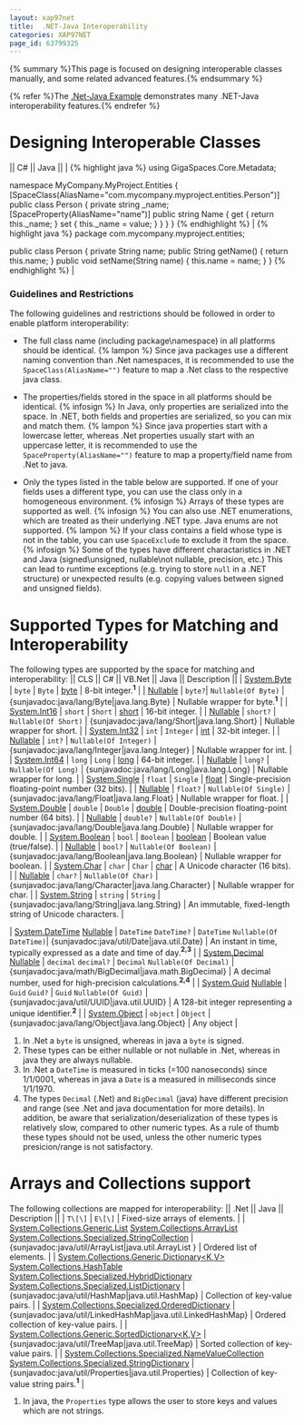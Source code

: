 ```yaml
---
layout: xap97net
title:  .NET-Java Interoperability
categories: XAP97NET
page_id: 63799325
---
```


{% summary %}This page is focused on designing interoperable classes manually, and some related advanced features.{% endsummary %}

{% refer %}The [.Net-Java Example](./dotnet-java-example.html) demonstrates many .NET-Java interoperability features.{% endrefer %}

# Designing Interoperable Classes

|| C# || Java ||
|
{% highlight java %}
using GigaSpaces.Core.Metadata;

namespace MyCompany.MyProject.Entities
{
    [SpaceClass(AliasName="com.mycompany.myproject.entities.Person")]
    public class Person
    {
        private string _name;
        [SpaceProperty(AliasName="name")]
        public string Name
        {
            get { return this._name; }
            set { this._name = value; }
        }
    }
}
{% endhighlight %}
|
{% highlight java %}
package com.mycompany.myproject.entities;

public class Person
{
    private String name;
    public String getName()
    {
        return this.name;
    }
    public void setName(String name)
    {
        this.name = name;
    }
}
{% endhighlight %}
|

### Guidelines and Restrictions

The following guidelines and restrictions should be followed in order to enable platform interoperability:

- The full class name (including package\namespace) in all platforms should be identical.
 {% lampon %} Since java packages use a different naming convention than .Net namespaces, it is recommended to use the `SpaceClass(AliasName="")` feature to map a .Net class to the respective java class.

- The properties/fields stored in the space in all platforms should be identical.
 {% infosign %} In Java, only properties are serialized into the space. In .NET, both fields and properties are serialized, so you can mix and match them.
 {% lampon %} Since java properties start with a lowercase letter, whereas .Net properties usually start with an uppercase letter, it is recommended to use the `SpaceProperty(AliasName="")` feature to map a property/field name from .Net to java.

- Only the types listed in the table below are supported. If one of your fields uses a different type, you can use the class only in a homogeneous environment.
 {% infosign %} Arrays of these types are supported as well.
 {% infosign %} You can also use .NET enumerations, which are treated as their underlying .NET type. Java enums are not supported.
 {% lampon %} If your class contains a field whose type is not in the table, you can use `SpaceExclude` to exclude it from the space.
 {% infosign %} Some of the types have different charactaristics in .NET and Java (signed\unsigned, nullable\not nullable, precision, etc.) This can lead to runtime exceptions (e.g. trying to store `null` in a .NET structure) or unexpected results (e.g. copying values between signed and unsigned fields).

# Supported Types for Matching and Interoperability

The following types are supported by the space for matching and interoperability:
|| CLS || C# || VB.Net || Java || Description ||
| [System.Byte](http://msdn2.microsoft.com/en-us/library/system.byte.aspx) | `byte` | `Byte` | [byte](http://java.sun.com/docs/books/tutorial/java/nutsandbolts/datatypes.html) | 8-bit integer.**<sup>1</sup>** |
| [Nullable<Byte>](http://msdn.microsoft.com/en-us/library/b3h38hb0.aspx) | `byte?`| `Nullable(Of Byte)` | {sunjavadoc:java/lang/Byte|java.lang.Byte} | Nullable wrapper for byte.**<sup>1</sup>** |
| [System.Int16](http://msdn2.microsoft.com/en-us/library/system.int16.aspx) | `short` | `Short` | [short](http://java.sun.com/docs/books/tutorial/java/nutsandbolts/datatypes.html) | 16-bit integer. |
| [Nullable<Int16>](http://msdn.microsoft.com/en-us/library/b3h38hb0.aspx) | `short?` | `Nullable(Of Short)` | {sunjavadoc:java/lang/Short|java.lang.Short} | Nullable wrapper for short. |
| [System.Int32](http://msdn2.microsoft.com/en-us/library/system.int32.aspx) | `int` | `Integer` | [int](http://java.sun.com/docs/books/tutorial/java/nutsandbolts/datatypes.html) | 32-bit integer. |
| [Nullable<Int32>](http://msdn.microsoft.com/en-us/library/b3h38hb0.aspx) | `int?` | `Nullable(Of Integer)` | {sunjavadoc:java/lang/Integer|java.lang.Integer} | Nullable wrapper for int. |
| [System.Int64](http://msdn2.microsoft.com/en-us/library/system.int64.aspx) | `long` | `Long` | [long](http://java.sun.com/docs/books/tutorial/java/nutsandbolts/datatypes.html) | 64-bit integer. |
| [Nullable<Int64>](http://msdn.microsoft.com/en-us/library/b3h38hb0.aspx) | `long?` | `Nullable(Of Long)` | {sunjavadoc:java/lang/Long|java.lang.Long} | Nullable wrapper for long. |
| [System.Single](http://msdn2.microsoft.com/en-us/library/system.single.aspx) | `float` | `Single` | [float](http://java.sun.com/docs/books/tutorial/java/nutsandbolts/datatypes.html) |  Single-precision floating-point number (32 bits). |
| [Nullable<Single>](http://msdn.microsoft.com/en-us/library/b3h38hb0.aspx) | `float?` | `Nullable(Of Single)` | {sunjavadoc:java/lang/Float|java.lang.Float} | Nullable wrapper for float. |
| [System.Double](http://msdn2.microsoft.com/en-us/library/system.double.aspx) | `double` | `Double` | [double](http://java.sun.com/docs/books/tutorial/java/nutsandbolts/datatypes.html) |  Double-precision floating-point number (64 bits). |
| [Nullable<Double>](http://msdn.microsoft.com/en-us/library/b3h38hb0.aspx) | `double?` | `Nullable(Of Double)` | {sunjavadoc:java/lang/Double|java.lang.Double} | Nullable wrapper for double. |
| [System.Boolean](http://msdn2.microsoft.com/en-us/library/system.boolean.aspx) | `bool` | `Boolean` | [boolean](http://java.sun.com/docs/books/tutorial/java/nutsandbolts/datatypes.html)   | Boolean value (true/false). |
| [Nullable<Boolean>](http://msdn.microsoft.com/en-us/library/b3h38hb0.aspx) | `bool?` | `Nullable(Of Boolean)` | {sunjavadoc:java/lang/Boolean|java.lang.Boolean} | Nullable wrapper for boolean. |
| [System.Char](http://msdn2.microsoft.com/en-us/library/system.char.aspx) | `char` | `Char` | [char](http://java.sun.com/docs/books/tutorial/java/nutsandbolts/datatypes.html)   | A Unicode  character (16 bits). |
| [Nullable<Char>](http://msdn.microsoft.com/en-us/library/b3h38hb0.aspx) | `char?` | `Nullable(Of Char)` | {sunjavadoc:java/lang/Character|java.lang.Character} | Nullable wrapper for char. |
| [System.String](http://msdn2.microsoft.com/en-us/library/system.string.aspx) | `string` | `String` | {sunjavadoc:java/lang/String|java.lang.String} | An immutable, fixed-length string of Unicode characters. |

| [System.DateTime](http://msdn2.microsoft.com/en-us/library/system.datetime.aspx) [Nullable<DateTime>](http://msdn.microsoft.com/en-us/library/b3h38hb0.aspx) | `DateTime` `DateTime?` | `DateTime` `Nullable(Of DateTime)`| {sunjavadoc:java/util/Date|java.util.Date} | An instant in time, typically expressed as a date and time of day.**<sup>2,3</sup>** |
| [System.Decimal](http://msdn2.microsoft.com/en-us/library/system.decimal.aspx) [Nullable<Decimal>](http://msdn.microsoft.com/en-us/library/b3h38hb0.aspx) | `decimal` `decimal?` | `Decimal` `Nullable(Of Decimal)` | {sunjavadoc:java/math/BigDecimal|java.math.BigDecimal} | A decimal number, used for high-precision calculations.**<sup>2,4</sup>** |
| [System.Guid](http://msdn2.microsoft.com/en-us/library/system.guid.aspx) [Nullable<Guid>](http://msdn.microsoft.com/en-us/library/b3h38hb0.aspx) | `Guid` `Guid?` | `Guid` `Nullable(Of Guid)` | {sunjavadoc:java/util/UUID|java.util.UUID} | A 128-bit integer representing a unique identifier.**<sup>2</sup>** |
| [System.Object](http://msdn2.microsoft.com/en-us/library/system.object.aspx) | `object` | `Object` | {sunjavadoc:java/lang/Object|java.lang.Object} | Any object |

1. In .Net a `byte` is unsigned, whereas in java a `byte` is signed.
2. These types can be either nullable or not nullable in .Net, whereas in java they are always nullable.
3. In .Net a `DateTime` is measured in ticks (=100 nanoseconds) since 1/1/0001, whereas in java a `Date` is a measured in milliseconds since 1/1/1970.
4. The types `Decimal` (.Net) and `BigDecimal` (java) have different precision and range (see .Net and java documentation for more details). In addition, be aware that serialization/deserialization of these types is relatively slow, compared to other numeric types. As a rule of thumb these types should not be used, unless the other numeric types presicion/range is not satisfactory.

# Arrays and Collections support

The following collections are mapped for interoperability:
|| .Net || Java || Description ||
| `T\[\]` | `E\[\]` | Fixed-size arrays of elements. |
| [System.Collections.Generic.List<T>](http://msdn.microsoft.com/en-us/library/6sh2ey19.aspx)  [System.Collections.ArrayList](http://msdn2.microsoft.com/en-us/library/system.collections.arraylist.aspx)  [System.Collections.Specialized.StringCollection](http://msdn2.microsoft.com/en-us/library/system.collections.specialized.stringcollection.aspx) | {sunjavadoc:java/util/ArrayList|java.util.ArrayList } | Ordered list of elements. |
| [System.Collections.Generic.Dictionary<K,V>](http://msdn.microsoft.com/en-us/library/xfhwa508.aspx)  [System.Collections.HashTable](http://msdn2.microsoft.com/en-us/library/system.collections.hashtable.aspx)  [System.Collections.Specialized.HybridDictionary](http://msdn2.microsoft.com/en-us/library/system.collections.specialized.hybriddictionary.aspx)  [System.Collections.Specialized.ListDictionary](http://msdn2.microsoft.com/en-us/library/system.collections.specialized.listdictionary.aspx) | {sunjavadoc:java/util/HashMap|java.util.HashMap} | Collection of key-value pairs. |
| [System.Collections.Specialized.OrderedDictionary](http://msdn2.microsoft.com/en-us/library/system.collections.specialized.ordereddictionary.aspx) | {sunjavadoc:java/util/LinkedHashMap|java.util.LinkedHashMap} | Ordered collection of key-value pairs. |
| [System.Collections.Generic.SortedDictionary<K,V>](http://msdn.microsoft.com/en-us/library/f7fta44c.aspx) | {sunjavadoc:java/util/TreeMap|java.util.TreeMap} | Sorted collection of key-value pairs. |
| [System.Collections.Specialized.NameValueCollection](http://msdn2.microsoft.com/en-us/library/system.collections.specialized.namevaluecollection.aspx) [System.Collections.Specialized.StringDictionary](http://msdn2.microsoft.com/en-us/library/system.collections.specialized.stringdictionary.aspx) | {sunjavadoc:java/util/Properties|java.util.Properties} | Collection of key-value string pairs.**<sup>1</sup>** |

1. In java, the `Properties` type allows the user to store keys and values which are not strings.


